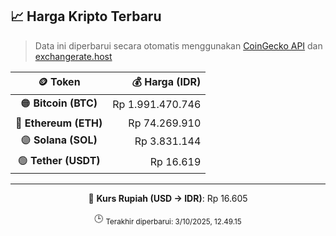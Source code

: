 

<!-- HARGA_KRIPTO -->
## 📈 Harga Kripto Terbaru

> Data ini diperbarui secara otomatis menggunakan [CoinGecko API](https://www.coingecko.com/) dan [exchangerate.host](https://exchangerate.host/)

<div align="center">

| 🪙 Token | 💰 Harga (IDR) |
|:------:|---------------:|
| 🟠 **Bitcoin (BTC)**   | Rp 1.991.470.746 |
| 🔵 **Ethereum (ETH)**  | Rp 74.269.910 |
| 🟣 **Solana (SOL)**    | Rp 3.831.144 |
| 🟢 **Tether (USDT)**   | Rp 16.619 |

---

💱 **Kurs Rupiah (USD → IDR)**: Rp 16.605

🕒 <sub>Terakhir diperbarui: 3/10/2025, 12.49.15</sub>

</div>
<!-- /HARGA_KRIPTO -->